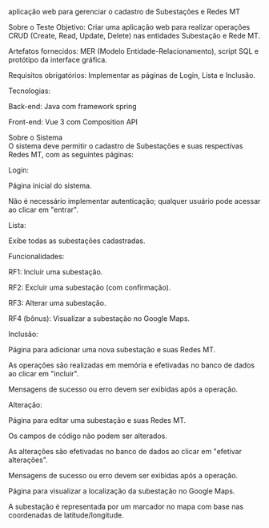 aplicação web para gerenciar o cadastro de Subestações e Redes MT  

Sobre o Teste
Objetivo: Criar uma aplicação web para realizar operações CRUD (Create, Read, Update, Delete) nas entidades Subestação e Rede MT.  

Artefatos fornecidos: MER (Modelo Entidade-Relacionamento), script SQL e protótipo da interface gráfica.  

Requisitos obrigatórios: Implementar as páginas de Login, Lista e Inclusão.  

Tecnologias:  

Back-end: Java com framework spring  

Front-end: Vue 3 com Composition API  

Sobre o Sistema  
O sistema deve permitir o cadastro de Subestações e suas respectivas Redes MT, com as seguintes páginas:  

Login:  

Página inicial do sistema.  

Não é necessário implementar autenticação; qualquer usuário pode acessar ao clicar em "entrar".  

Lista:  

Exibe todas as subestações cadastradas.  

Funcionalidades:  

RF1: Incluir uma subestação.  

RF2: Excluir uma subestação (com confirmação).  

RF3: Alterar uma subestação.  

RF4 (bônus): Visualizar a subestação no Google Maps.  

Inclusão:  

Página para adicionar uma nova subestação e suas Redes MT.  

As operações são realizadas em memória e efetivadas no banco de dados ao clicar em "incluir".  

Mensagens de sucesso ou erro devem ser exibidas após a operação.  

Alteração:  

Página para editar uma subestação e suas Redes MT.  

Os campos de código não podem ser alterados.  

As alterações são efetivadas no banco de dados ao clicar em "efetivar alterações".  

Mensagens de sucesso ou erro devem ser exibidas após a operação.  

Página para visualizar a localização da subestação no Google Maps.  

A subestação é representada por um marcador no mapa com base nas coordenadas de latitude/longitude.
